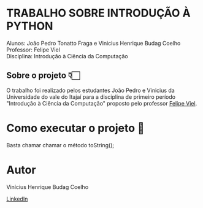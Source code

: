 # TRABALHO SOBRE INTRODUÇÃO À PYTHON
Alunos: João Pedro Tonatto Fraga e Vinicius Henrique Budag Coelho<br>
Professor: Felipe Viel<br>
Disciplina: Introdução à Ciência da Computação

## Sobre o projeto 👇🏻
O trabalho foi realizado pelos estudantes João Pedro e Vinicius da Universidade do vale do Itajaí para a disciplina de primeiro período "Introdução à Ciência da Computação" proposto pelo professor [Felipe Viel](github.com/vielf).

# Como executar o projeto 🔗

Basta chamar chamar o método toString();

# Autor

Vinícius Henrique Budag Coelho

[LinkedIn](linkedin.com/in/vinícius-henrique-b24203234)
